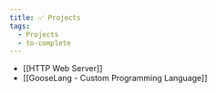 ```yaml
---
title: ✅ Projects
tags:
  - Projects
  - to-complete
---
```

- [[HTTP Web Server]]
- [[GooseLang - Custom Programming Language]]

